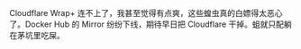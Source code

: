 <p>Cloudflare Wrap+ 连不上了，我甚至觉得有点爽，这些蝗虫真的白嫖得太恶心了。Docker Hub 的 Mirror 纷纷下线，期待早日把 Cloudflare 干掉。蛆就只配躺在茅坑里吃屎。</p>